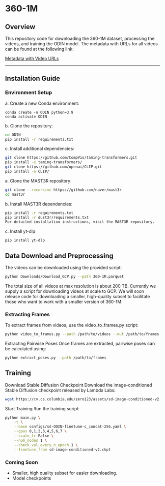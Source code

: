 # 360-1M

## Overview
This repository code for downloading the 360-1M dataset, processing the videos, and training the ODIN model. The metadata with URLs for all videos can be found at the following link:

[Metadata with Video URLs](https://huggingface.co/datasets/mwallingford/360-1M/tree/main) 

---

## Installation Guide

### Environment Setup
a. Create a new Conda environment:
   ```
   conda create -n ODIN python=3.9
   conda activate ODIN
```
b. Clone the repository:

```bash
cd ODIN
pip install -r requirements.txt
```
c. Install additional dependencies:

```bash
git clone https://github.com/CompVis/taming-transformers.git
pip install -e taming-transformers/
git clone https://github.com/openai/CLIP.git
pip install -e CLIP/
```

a. Clone the MAST3R repository:
```bash
git clone --recursive https://github.com/naver/mast3r
cd mast3r
```
b. Install MAST3R dependencies:

```bash
pip install -r requirements.txt
pip install -r dust3r/requirements.txt
For detailed installation instructions, visit the MAST3R repository.
```

c. Install yt-dlp
```bash
pip install yt-dlp
```


## Data Download and Preprocessing
The videos can be downloaded using the provided script:

```bash
python Downloads/Download_GCP.py --path 360-1M.parquet
```
The total size of all videos at max resolution is about 200 TB. Currently we supply a script for downloading videos at scale to GCP. We will soon release code for downloading a smaller, high-quality subset to facilitate those who want to work with a smaller version of 360-1M.

### Extracting Frames
To extract frames from videos, use the video_to_frames.py script:


```bash
python video_to_frames.py --path /path/to/videos --out /path/to/frames
```

Extracting Pairwise Poses
Once frames are extracted, pairwise poses can be calculated using:

```bash
python extract_poses.py --path /path/to/frames
```

## Training
Download Stable Diffusion Checkpoint
Download the image-conditioned Stable Diffusion checkpoint released by Lambda Labs:

```bash
wget https://cv.cs.columbia.edu/zero123/assets/sd-image-conditioned-v2.ckpt
```
Start Training
Run the training script:

```bash
python main.py \
    -t \
    --base configs/sd-ODIN-finetune-c_concat-256.yaml \
    --gpus 0,1,2,3,4,5,6,7 \
    --scale_lr False \
    --num_nodes 1 \
    --check_val_every_n_epoch 1 \
    --finetune_from sd-image-conditioned-v2.ckpt
```
### Coming Soon
- Smaller, high quality subset for easier downloading.
- Model checkpoints
